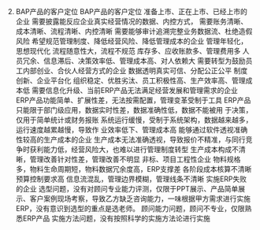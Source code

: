 2.	BAP产品的客户定位
BAP产品的客户定位
	 	准备上市、正在上市、已经上市的企业
	 	需要披露能反应企业真实经营情况的数据、内控方式，
	 	需要账务清晰、成本清晰、流程清晰、内控清晰
	 	需要能够审计追溯完整业务数据流、杜绝造假风险
	 	希望规范管理制度、降低经营风险、降低管理成本的企业
	 	管理年轻化，思想现代化
	 	流程随意性大，流程不规范
	 	库存多、应收账款多、管理费用多
	 	人员冗余、信息滞后、决策效率低、管理成本高、对人依赖大
		需要转型为鼓励员工内部创业、合伙人经营方式的企业
		数据透明真实可信、分配公正公平
		制度创新、企业平台化
		组织稳定、优胜劣汰、员工积极性高、生产效率高、管理成本低
		需要信息化升级、当前ERP产品无法满足经营发展和管理需求的企业
		ERP产品功能简单、扩展性差，无法按需配置，管理变革受制于工具
		ERP产品只能限于部门级应用，数据实时性差，数据准确性低，数据不能被用
于决策，仅用于简单统计或财务报账
		系统运行缓慢，受制于系统架构，数据越来越多，运行速度越累越慢，导致作
业效率低下、管理成本高
		能够通过软件透视准确性较高的生产成本的企业
		生产成本无法准确透视，导致报价不精准，与同行竞争时获利能力低，经营风险大，也难以进行管理制度转型
		生产成本构成不清晰，管理改善针对性差，管理改善不明显
		非标、项目工程性企业
		物料规格多，物料生命周期短，物料数据冗余度高，ERP支撑差
		各阶段成本核算不清晰
		预算控制要求高
		信息流混乱，管理边界模糊，管理线条不清晰
		实施ERP失败的企业
		选型问题，没有对顾问专业能力评测，仅限于PPT展示、产品简单展示、客户案例现场考察，导致乙方缺乏咨询能力，一味根据甲方需求进行实施ERP，没有意识到选型的重点是选老师。
		顾问能力问题，顾问不专业，仅限熟悉ERP产品
		实施方法问题，没有按照科学的实施方法论进行实施
